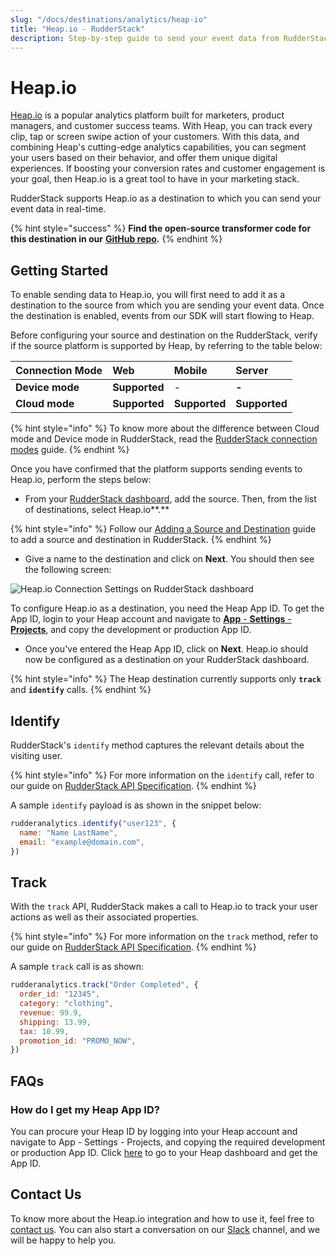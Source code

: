 ```yaml
---
slug: "/docs/destinations/analytics/heap-io"
title: "Heap.io - RudderStack"
description: Step-by-step guide to send your event data from RudderStack to Heap.io.
---
```


# Heap.io

[Heap.io](https://heap.io/) is a popular analytics platform built for marketers, product managers, and customer success teams. With Heap, you can track every clip, tap or screen swipe action of your customers. With this data, and combining Heap's cutting-edge analytics capabilities, you can segment your users based on their behavior, and offer them unique digital experiences. If boosting your conversion rates and customer engagement is your goal, then Heap.io is a great tool to have in your marketing stack.

RudderStack supports Heap.io as a destination to which you can send your event data in real-time.

{% hint style="success" %}
**Find the open-source transformer code for this destination in our** [**GitHub repo**](https://github.com/rudderlabs/rudder-transformer/tree/master/v0/destinations/heap)**.**
{% endhint %}

## Getting Started

To enable sending data to Heap.io, you will first need to add it as a destination to the source from which you are sending your event data. Once the destination is enabled, events from our SDK will start flowing to Heap.

Before configuring your source and destination on the RudderStack, verify if the source platform is supported by Heap, by referring to the table below:

| **Connection Mode** | **Web**       | **Mobile**    | **Server**    |
| :------------------ | :------------ | :------------ | :------------ |
| **Device mode**     | **Supported** | -             | **-**         |
| **Cloud mode**      | **Supported** | **Supported** | **Supported** |

{% hint style="info" %}
To know more about the difference between Cloud mode and Device mode in RudderStack, read the [RudderStack connection modes](https://docs.rudderstack.com/get-started/rudderstack-connection-modes) guide.
{% endhint %}

Once you have confirmed that the platform supports sending events to Heap.io, perform the steps below:

- From your [RudderStack dashboard](https://app.rudderstack.com/signup?type=freetrial), add the source. Then, from the list of destinations, select Heap.io**.**

{% hint style="info" %}
Follow our [Adding a Source and Destination](https://docs.rudderstack.com/getting-started/adding-source-and-destination-rudderstack) guide to add a source and destination in RudderStack.
{% endhint %}

- Give a name to the destination and click on **Next**. You should then see the following screen:

![Heap.io Connection Settings on RudderStack dashboard](../../.gitbook/assets/screen-shot-2020-12-03-at-2.20.59-pm.png)

To configure Heap.io as a destination, you need the Heap App ID. To get the App ID, login to your Heap account and navigate to [**App** - **Settings** - **Projects**](https://heapanalytics.com/app/settings/projects), and copy the development or production App ID.

- Once you've entered the Heap App ID, click on **Next**. Heap.io should now be configured as a destination on your RudderStack dashboard.

{% hint style="info" %}
The Heap destination currently supports only **`track`** and **`identify`** calls.
{% endhint %}

## Identify

RudderStack's `identify` method captures the relevant details about the visiting user.

{% hint style="info" %}
For more information on the `identify` call, refer to our guide on [RudderStack API Specification](https://docs.rudderstack.com/rudderstack-api-spec).
{% endhint %}

A sample `identify` payload is as shown in the snippet below:

```javascript
rudderanalytics.identify("user123", {
  name: "Name LastName",
  email: "example@domain.com",
})
```

## Track

With the `track` API, RudderStack makes a call to Heap.io to track your user actions as well as their associated properties.

{% hint style="info" %}
For more information on the `track` method, refer to our guide on [RudderStack API Specification](https://docs.rudderstack.com/rudderstack-api-spec).
{% endhint %}

A sample `track` call is as shown:

```javascript
rudderanalytics.track("Order Completed", {
  order_id: "12345",
  category: "clothing",
  revenue: 99.9,
  shipping: 13.99,
  tax: 10.99,
  promotion_id: "PROMO_NOW",
})
```

## FAQs

### How do I get my Heap App ID?

You can procure your Heap ID by logging into your Heap account and navigate to App - Settings - Projects, and copying the required development or production App ID. Click [here](https://heapanalytics.com/app/settings/projects) to go to your Heap dashboard and get the App ID.

## Contact Us

To know more about the Heap.io integration and how to use it, feel free to [contact us](mailto:%20docs@rudderstack.com). You can also start a conversation on our [Slack](https://resources.rudderstack.com/join-rudderstack-slack) channel, and we will be happy to help you.
